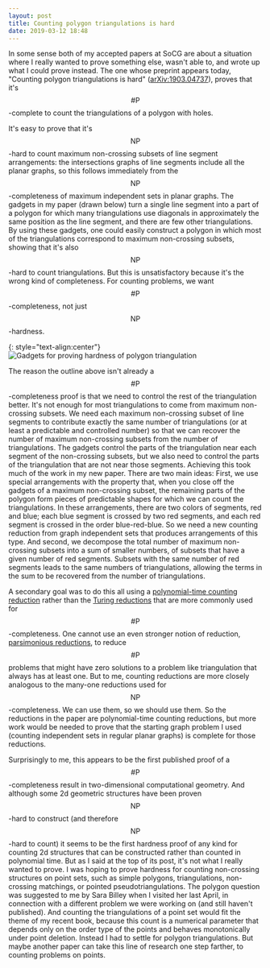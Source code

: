 ```yaml
---
layout: post
title: Counting polygon triangulations is hard
date: 2019-03-12 18:48
---
```

In some sense both of my accepted papers at SoCG are about a situation where I really wanted to prove something else, wasn't able to, and wrote up what I could prove instead. The one whose preprint appears today, "Counting polygon triangulations is hard" ([arXiv:1903.04737](http://arxiv.org/abs/1903.04737)), proves that it's $$\#\mathsf{P}$$-complete to count the triangulations of a polygon with holes.

It's easy to prove that it's $$\mathsf{NP}$$-hard to count maximum non-crossing subsets of line segment arrangements: the intersections graphs of line segments include all the planar graphs, so this follows immediately from the $$\mathsf{NP}$$-completeness of maximum independent sets in planar graphs. The gadgets in my paper (drawn below) turn a single line segment into a part of a polygon for which many triangulations use diagonals in approximately the same position as the line segment, and there are few other triangulations. By using these gadgets, one could easily construct a polygon in which most of the triangulations correspond to maximum non-crossing subsets, showing that it's also $$\mathsf{NP}$$-hard to count triangulations. But this is unsatisfactory because it's the wrong kind of completeness. For counting problems, we want $$\#\mathsf{P}$$-completeness, not just $$\mathsf{NP}$$-hardness.

{: style="text-align:center"}
![Gadgets for proving hardness of polygon triangulation]({{site.baseurl}}/assets/2019/tricount-gadgets.svg)

The reason the outline above isn't already a $$\#\mathsf{P}$$-completeness proof is that we need to control the rest of the triangulation better. It's not enough for most triangulations to come from maximum non-crossing subsets. We need each maximum non-crossing subset of line segments to contribute exactly the same number of triangulations (or at least a predictable and controlled number) so that we can recover the number of maximum non-crossing subsets from the number of triangulations. The gadgets control the parts of the triangulation near each segment of the non-crossing subsets, but we also need to control the parts of the triangulation that are not near those segments. Achieving this took much of the work in my new paper. There are two main ideas: First, we use special arrangements with the property that, when you close off the gadgets of a maximum non-crossing subset, the remaining parts of the polygon form pieces of predictable shapes for which we can count the triangulations. In these arrangements, there are two colors of segments, red and blue; each blue segment is crossed by two red segments, and each red segment is crossed in the order blue-red-blue. So we need a new counting reduction from graph independent sets that produces arrangements of this type. And second, we decompose the total number of maximum non-crossing subsets into a sum of smaller numbers, of subsets that have a given number of red segments. Subsets with the same number of red segments leads to the same numbers of triangulations, allowing the terms in the sum to be recovered from the number of triangulations.

A secondary goal was to do this all using a [polynomial-time counting reduction](https://en.wikipedia.org/wiki/Polynomial-time_counting_reduction) rather than the [Turing reductions](https://en.wikipedia.org/wiki/Turing_reduction) that are more commonly used for $$\#\mathsf{P}$$-completeness. One cannot use an even stronger notion of reduction, [parsimonious reductions](https://en.wikipedia.org/wiki/Parsimonious_reduction), to reduce $$\#\mathsf{P}$$ problems that might have zero solutions to a problem like triangulation that always has at least one. But to me, counting reductions are more closely analogous to the many-one reductions used for $$\mathsf{NP}$$-completeness. We can use them, so we should use them. So the reductions in the paper are polynomial-time counting reductions, but more work would be needed to prove that the starting graph problem I used (counting independent sets in regular planar graphs) is complete for those reductions.

Surprisingly to me, this appears to be the first published proof of a $$\#\mathsf{P}$$-completeness result in two-dimensional computational geometry. And although some 2d geometric structures have been proven $$\mathsf{NP}$$-hard to construct (and therefore $$\mathsf{NP}$$-hard to count) it seems to be the first hardness proof of any kind for counting 2d structures that can be constructed rather than counted in polynomial time. But as I said at the top of its post, it's not what I really wanted to prove. I was hoping to prove hardness for counting non-crossing structures on point sets, such as simple polygons, triangulations, non-crossing matchings, or pointed pseudotriangulations. The polygon question was suggested to me by Sara Billey when I visited her last April, in connection with a different problem we were working on (and still haven't published). And counting the triangulations of a point set would fit the theme of my recent book, because this count is a numerical parameter that depends only on the order type of the points and behaves monotonically under point deletion. Instead I had to settle for polygon triangulations. But maybe another paper can take this line of research one step farther, to counting problems on points.